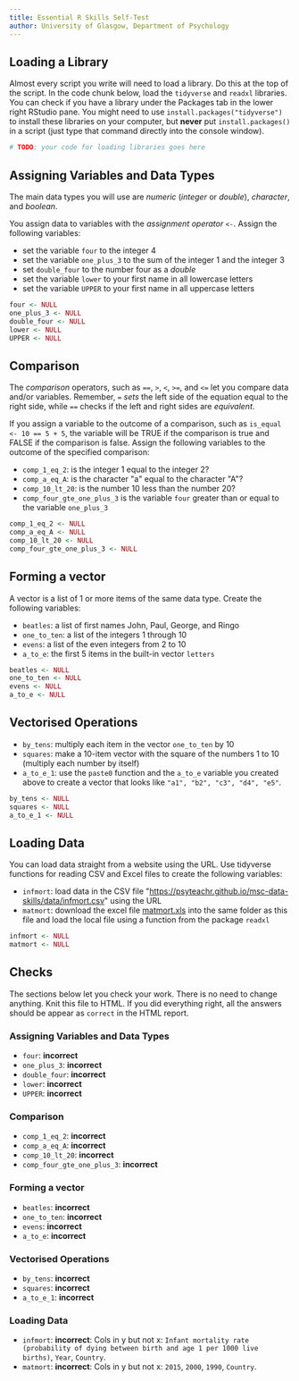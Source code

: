 ```yaml
---
title: Essential R Skills Self-Test
author: University of Glasgow, Department of Psychology
---
```


## Loading a Library

Almost every script you write will need to load a library. Do this at the top of the script. 
In the code chunk below, load the `tidyverse` and `readxl` libraries. You can check if you have a library under the Packages tab in the lower right RStudio pane. You might need to use `install.packages("tidyverse")` to install these libraries on your computer, but **never** put `install.packages()` in a script (just type that command directly into the console window).


```r
# TODO: your code for loading libraries goes here
```

## Assigning Variables and Data Types

The main data types you will use are *numeric* (*integer* or *double*), *character*, and *boolean*.

You assign data to variables with the *assignment operator* `<-`. Assign the following variables:


* set the variable `four` to the integer 4
* set the variable `one_plus_3` to the sum of the integer 1 and the integer 3
* set `double_four` to the number four as a *double*
* set the variable `lower` to your first name in all lowercase letters
* set the variable `UPPER` to your first name in all uppercase letters



```r
four <- NULL
one_plus_3 <- NULL
double_four <- NULL
lower <- NULL
UPPER <- NULL
```

## Comparison

The *comparison* operators, such as `==`, `>`, `<`, `>=`, and `<=` let you compare data and/or variables. Remember, `=` *sets* the left side of the equation equal to the right side, while `==` checks if the left and right sides are *equivalent*.

If you assign a variable to the outcome of a comparison, such as `is_equal <- 10 == 5 + 5`, the variable will be TRUE if the comparison is true and FALSE if the comparison is false. Assign the following variables to the outcome of the specified comparison:

* `comp_1_eq_2`: is the integer 1 equal to the integer 2?
* `comp_a_eq_A`: is the character "a" equal to the character "A"?
* `comp_10_lt_20`: is the number 10 less than the number 20?
* `comp_four_gte_one_plus_3` is the variable `four` greater than or equal to the variable `one_plus_3`


```r
comp_1_eq_2 <- NULL
comp_a_eq_A <- NULL
comp_10_lt_20 <- NULL
comp_four_gte_one_plus_3 <- NULL
```


## Forming a vector

A vector is a list of 1 or more items of the same data type. Create the following variables:

* `beatles`: a list of first names John, Paul, George, and Ringo
* `one_to_ten`: a list of the integers 1 through 10
* `evens`: a list of the even integers from 2 to 10
* `a_to_e`: the first 5 items in the built-in vector `letters`


```r
beatles <- NULL
one_to_ten <- NULL
evens <- NULL
a_to_e <- NULL
```

## Vectorised Operations

* `by_tens`: multiply each item in the vector `one_to_ten` by 10
* `squares`: make a 10-item vector with the square of the numbers 1 to 10 (multiply each number by itself)
* `a_to_e_1`: use the `paste0` function and the `a_to_e` variable you created above to create a vector that looks like `"a1", "b2", "c3", "d4", "e5"`.


```r
by_tens <- NULL
squares <- NULL
a_to_e_1 <- NULL
```

## Loading Data

You can load data straight from a website using the URL. Use tidyverse functions for reading CSV and Excel files to create the following variables:

* `infmort`: load data in the CSV file "https://psyteachr.github.io/msc-data-skills/data/infmort.csv" using the URL
* `matmort`: download the excel file [matmort.xls](https://psyteachr.github.io/msc-data-skills/data/matmort.xls) into the same folder as this file and load the local file using a function from the package `readxl`


```r
infmort <- NULL
matmort <- NULL
```

## Checks

The sections below let you check your work. There is no need to change anything. Knit this file to HTML. If you did everything right, all the answers should be appear as `correct` in the HTML report.



### Assigning Variables and Data Types

* `four`: **incorrect**
* `one_plus_3`: **incorrect**
* `double_four`: **incorrect**
* `lower`: **incorrect**
* `UPPER`: **incorrect**

### Comparison

* `comp_1_eq_2`: **incorrect**
* `comp_a_eq_A`: **incorrect**
* `comp_10_lt_20`: **incorrect**
* `comp_four_gte_one_plus_3`: **incorrect**

### Forming a vector

* `beatles`: **incorrect**
* `one_to_ten`: **incorrect**
* `evens`: **incorrect**
* `a_to_e`: **incorrect**

### Vectorised Operations

* `by_tens`: **incorrect**
* `squares`: **incorrect**
* `a_to_e_1`: **incorrect**

### Loading Data



* `infmort`: **incorrect**: Cols in y but not x: `Infant mortality rate (probability of dying between birth and age 1 per 1000 live births)`, `Year`, `Country`. 
* `matmort`: **incorrect**: Cols in y but not x: `2015`, `2000`, `1990`, `Country`. 



